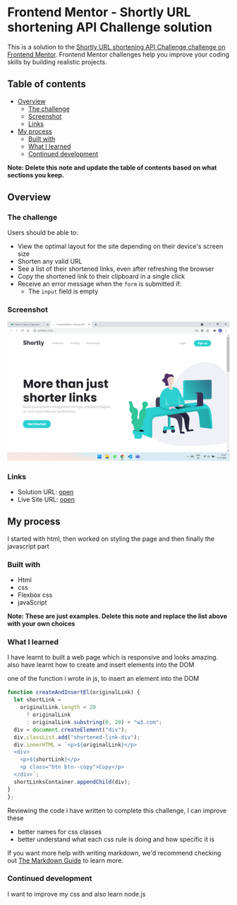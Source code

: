 # Frontend Mentor - Shortly URL shortening API Challenge solution

This is a solution to the [Shortly URL shortening API Challenge challenge on Frontend Mentor](https://www.frontendmentor.io/challenges/url-shortening-api-landing-page-2ce3ob-G). Frontend Mentor challenges help you improve your coding skills by building realistic projects.

## Table of contents

- [Overview](#overview)
  - [The challenge](#the-challenge)
  - [Screenshot](#screenshot)
  - [Links](#links)
- [My process](#my-process)
  - [Built with](#built-with)
  - [What I learned](#what-i-learned)
  - [Continued development](#continued-development)

**Note: Delete this note and update the table of contents based on what sections you keep.**

## Overview

### The challenge

Users should be able to:

- View the optimal layout for the site depending on their device's screen size
- Shorten any valid URL
- See a list of their shortened links, even after refreshing the browser
- Copy the shortened link to their clipboard in a single click
- Receive an error message when the `form` is submitted if:
  - The `input` field is empty

### Screenshot

![screenshot of webpage](https://raw.githubusercontent.com/karthik2265/url-shortening-service-landing-page/master/ss.png)

### Links

- Solution URL: [open](https://github.com/karthik2265/url-shortening-service-landing-page)
- Live Site URL: [open](https://karthik2265.github.io/url-shortening-service-landing-page/)

## My process

I started with html, then worked on styling the page and then finally the javascript part

### Built with

- Html
- css
- Flexbox css
- javaScript

**Note: These are just examples. Delete this note and replace the list above with your own choices**

### What I learned

I have learnt to built a web page which is responsive and looks amazing.
also have learnt how to create and insert elements into the DOM

one of the function i wrote in js, to insert an element into the DOM

```js
function createAndInsertEl(originalLink) {
  let shortLink =
    originalLink.length < 20
      ? originalLink
      : originalLink.substring(0, 20) + "w3.com";
  div = document.createElement("div");
  div.classList.add("shortened-link-div");
  div.innerHTML = `<p>${originalLink}</p>
  <div>
    <p>${shortLink}</p>
    <p class="btn btn--copy">Copy</p>
  </div>`;
  shortLinksContainer.appendChild(div);
}
};
```

Reviewing the code i have written to complete this challenge, I can improve these

- better names for css classes
- better understand what each css rule is doing and how specific it is

If you want more help with writing markdown, we'd recommend checking out [The Markdown Guide](https://www.markdownguide.org/) to learn more.

### Continued development

I want to improve my css and also learn node.js
